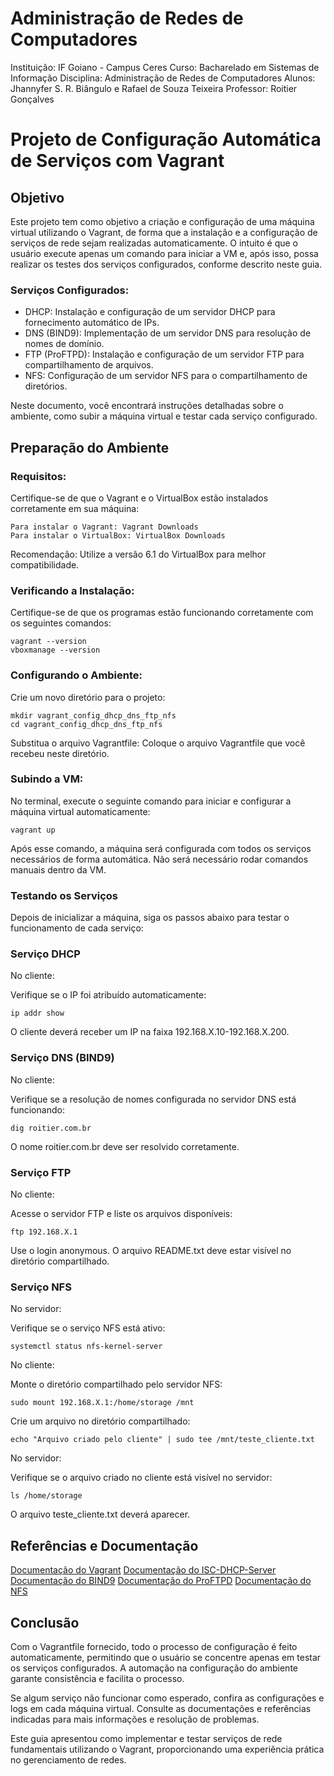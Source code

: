 # Administração de Redes de Computadores

Instituição: IF Goiano - Campus Ceres
Curso: Bacharelado em Sistemas de Informação
Disciplina: Administração de Redes de Computadores
Alunos: Jhannyfer S. R. Biângulo e Rafael de Souza Teixeira
Professor: Roitier Gonçalves

# Projeto de Configuração Automática de Serviços com Vagrant

## Objetivo

Este projeto tem como objetivo a criação e configuração de uma máquina virtual utilizando o Vagrant, de forma que a instalação e a configuração de serviços de rede sejam realizadas automaticamente. O intuito é que o usuário execute apenas um comando para iniciar a VM e, após isso, possa realizar os testes dos serviços configurados, conforme descrito neste guia.

### Serviços Configurados:

   * DHCP: Instalação e configuração de um servidor DHCP para fornecimento automático de IPs.
   * DNS (BIND9): Implementação de um servidor DNS para resolução de nomes de domínio.
   * FTP (ProFTPD): Instalação e configuração de um servidor FTP para compartilhamento de arquivos.
   * NFS: Configuração de um servidor NFS para o compartilhamento de diretórios.

Neste documento, você encontrará instruções detalhadas sobre o ambiente, como subir a máquina virtual e testar cada serviço configurado.

## Preparação do Ambiente

### Requisitos:

Certifique-se de que o Vagrant e o VirtualBox estão instalados corretamente em sua máquina:

    Para instalar o Vagrant: Vagrant Downloads
    Para instalar o VirtualBox: VirtualBox Downloads

Recomendação: Utilize a versão 6.1 do VirtualBox para melhor compatibilidade.

### Verificando a Instalação:

Certifique-se de que os programas estão funcionando corretamente com os seguintes comandos:

    vagrant --version
    vboxmanage --version

### Configurando o Ambiente:

Crie um novo diretório para o projeto:

    mkdir vagrant_config_dhcp_dns_ftp_nfs
    cd vagrant_config_dhcp_dns_ftp_nfs

 Substitua o arquivo Vagrantfile:
        Coloque o arquivo Vagrantfile que você recebeu neste diretório.

### Subindo a VM:

No terminal, execute o seguinte comando para iniciar e configurar a máquina virtual automaticamente:

    vagrant up

Após esse comando, a máquina será configurada com todos os serviços necessários de forma automática. Não será necessário rodar comandos manuais dentro da VM.

### Testando os Serviços

Depois de inicializar a máquina, siga os passos abaixo para testar o funcionamento de cada serviço:

### Serviço DHCP

No cliente:

Verifique se o IP foi atribuído automaticamente:

    ip addr show

O cliente deverá receber um IP na faixa 192.168.X.10-192.168.X.200.

### Serviço DNS (BIND9)

No cliente:

Verifique se a resolução de nomes configurada no servidor DNS está funcionando:

    dig roitier.com.br

O nome roitier.com.br deve ser resolvido corretamente.

### Serviço FTP

No cliente:

Acesse o servidor FTP e liste os arquivos disponíveis:

    ftp 192.168.X.1

Use o login anonymous. O arquivo README.txt deve estar visível no diretório compartilhado.

### Serviço NFS

No servidor:

 Verifique se o serviço NFS está ativo:

    systemctl status nfs-kernel-server

No cliente:

Monte o diretório compartilhado pelo servidor NFS:

    sudo mount 192.168.X.1:/home/storage /mnt

Crie um arquivo no diretório compartilhado:

    echo "Arquivo criado pelo cliente" | sudo tee /mnt/teste_cliente.txt

No servidor:

Verifique se o arquivo criado no cliente está visível no servidor:

    ls /home/storage

O arquivo teste_cliente.txt deverá aparecer.

## Referências e Documentação

[Documentação do Vagrant](https://developer.hashicorp.com/vagrant/docs)
[Documentação do ISC-DHCP-Server](https://manpages.ubuntu.com/manpages/bionic/en/man8/dhcpd.8.html)
[Documentação do BIND9](https://bind9.readthedocs.io/en/latest/)
[Documentação do ProFTPD](http://www.proftpd.org/docs/)
[Documentação do NFS](https://wiki.linux-nfs.org/wiki/index.php/Main_Page)

## Conclusão

Com o Vagrantfile fornecido, todo o processo de configuração é feito automaticamente, permitindo que o usuário se concentre apenas em testar os serviços configurados. A automação na configuração do ambiente garante consistência e facilita o processo.

Se algum serviço não funcionar como esperado, confira as configurações e logs em cada máquina virtual. Consulte as documentações e referências indicadas para mais informações e resolução de problemas.

Este guia apresentou como implementar e testar serviços de rede fundamentais utilizando o Vagrant, proporcionando uma experiência prática no gerenciamento de redes.
